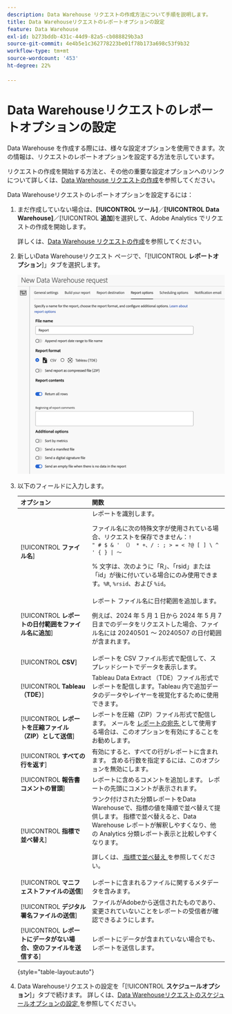 ```yaml
---
description: Data Warehouse リクエストの作成方法について手順を説明します。
title: Data Warehouseリクエストのレポートオプションの設定
feature: Data Warehouse
exl-id: b273bddb-431c-44d9-82a5-cb088829b3a3
source-git-commit: 4e4b5e1c362778223be01f78b173a698c53f9b32
workflow-type: tm+mt
source-wordcount: '453'
ht-degree: 22%

---
```


# Data Warehouseリクエストのレポートオプションの設定

Data Warehouse を作成する際には、様々な設定オプションを使用できます。次の情報は、リクエストのレポートオプションを設定する方法を示しています。

リクエストの作成を開始する方法と、その他の重要な設定オプションへのリンクについて詳しくは、[Data Warehouse リクエストの作成](/help/export/data-warehouse/create-request/t-dw-create-request.md)を参照してください。

Data Warehouseリクエストのレポートオプションを設定するには：

1. まだ作成していない場合は、**[!UICONTROL ツール]**／**[!UICONTROL Data Warehouse]**／[!UICONTROL **追加**]&#x200B;を選択して、Adobe Analytics でリクエストの作成を開始します。

   詳しくは、[Data Warehouse リクエストの作成](/help/export/data-warehouse/create-request/t-dw-create-request.md)を参照してください。

1. 新しいData Warehouseリクエスト ページで、「[!UICONTROL **レポートオプション**]」タブを選択します。

   ![ 「レポートの宛先」タブ ](assets/dw-report-options.png) <!-- update screenshot to include Sort by metrics -->

1. 以下のフィールドに入力します。

   | オプション | 関数 |
   |---------|----------|
   | [!UICONTROL **ファイル名**] | レポートを識別します。 <p>ファイル名に次の特殊文字が使用されている場合、リクエストを保存できません：<code>! &quot; # $ &amp; &#39; （） * +、/ : ; > = &lt; ?@ [ ] \ ^ &#39; { } \| ～</code> </p><p>% 文字は、次のように「R」、「rsid」または「id」が後に付いている場合にのみ使用できます。<code>%R</code>, <code>%rsid</code>、および <code>%id</code>。</p> |
   | [!UICONTROL **レポートの日付範囲をファイル名に追加**] | レポート ファイル名に日付範囲を追加します。 <p>例えば、2024 年 5 月 1 日から 2024 年 5 月 7 日までのデータをリクエストした場合、ファイル名には 20240501 ～ 20240507 の日付範囲が含まれます。</p> |
   | [!UICONTROL **CSV**] | レポートを CSV ファイル形式で配信して、スプレッドシートでデータを表示します。 |
   | [!UICONTROL **Tableau （TDE）**] | Tableau Data Extract （TDE）ファイル形式でレポートを配信します。Tableau 内で追加データのデータやレイヤーを視覚化するために使用できます。 |
   | [!UICONTROL **レポートを圧縮ファイル（ZIP）として送信**] | レポートを圧縮（ZIP）ファイル形式で配信します。 メールを [ レポートの宛先 ](/help/export/data-warehouse/create-request/dw-request-report-destinations.md) として使用する場合は、このオプションを有効にすることをお勧めします。 |
   | [!UICONTROL **すべての行を返す**] | 有効にすると、すべての行がレポートに含まれます。 含める行数を指定するには、このオプションを無効にします。 |
   | [!UICONTROL **報告書コメントの冒頭**] | レポートに含めるコメントを追加します。 レポートの先頭にコメントが表示されます。 |
   | [!UICONTROL **指標で並べ替え**] | ランク付けされた分類レポートをData Warehouseで、指標の値を降順で並べ替えて提供します。 指標で並べ替えると、Data Warehouse レポートが解釈しやすくなり、他の Analytics 分類レポート表示と比較しやすくなります。<p>詳しくは、[ 指標で並べ替え ](/help/export/data-warehouse/sorting-by-metric.md) を参照してください。</p> |
   | [!UICONTROL **マニフェストファイルの送信**] | レポートに含まれるファイルに関するメタデータを含みます。<!-- What kind of metadata is included in the manifest file? --> |
   | [!UICONTROL **デジタル署名ファイルの送信**] | ファイルがAdobeから送信されたものであり、変更されていないことをレポートの受信者が確認できるようにします。 |
   | [!UICONTROL **レポートにデータがない場合、空のファイルを送信する**] | レポートにデータが含まれていない場合でも、レポートを送信します。 |

   {style="table-layout:auto"}

1. Data Warehouseリクエストの設定を「[!UICONTROL **スケジュールオプション**]」タブで続けます。 詳しくは、[Data Warehouseリクエストのスケジュールオプションの設定 ](/help/export/data-warehouse/create-request/dw-request-scheduling.md) を参照してください。
